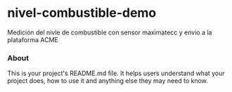 nivel-combustible-demo
======================

Medición del nivle de combustible con sensor maximatecc y envio a la plataforma ACME

### About

This is your project's README.md file. It helps users understand what your
project does, how to use it and anything else they may need to know.